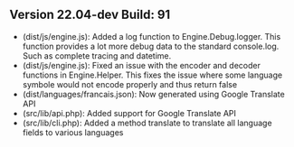 ## Version 22.04-dev Build: 91
* (dist/js/engine.js): Added a log function to Engine.Debug.logger. This function provides a lot more debug data to the standard console.log. Such as complete tracing and datetime.
* (dist/js/engine.js): Fixed an issue with the encoder and decoder functions in Engine.Helper. This fixes the issue where some language symbole would not encode properly and thus return false
* (dist/languages/francais.json): Now generated using Google Translate API
* (src/lib/api.php): Added support for Google Translate API
* (src/lib/cli.php): Added a method translate to translate all language fields to various languages
